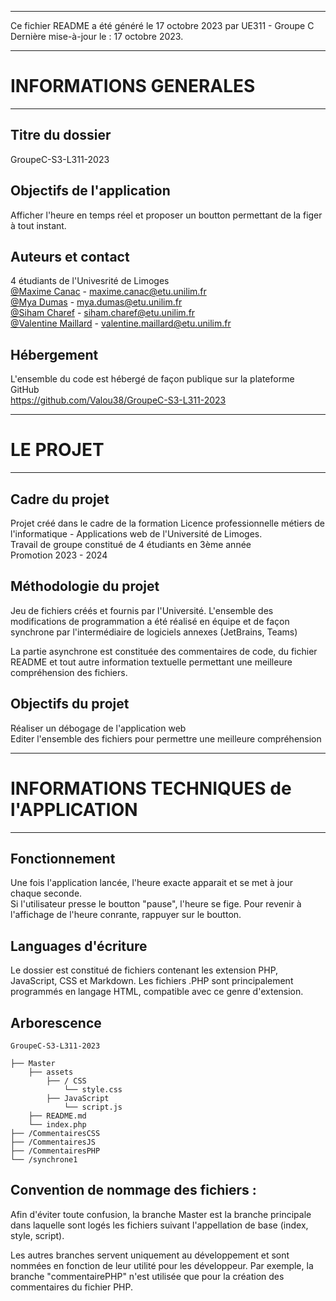 *****************************************

Ce fichier README a été généré le 17 octobre 2023 par UE311 - Groupe C \
Dernière mise-à-jour le : 17 octobre 2023.

***************************************
# INFORMATIONS GENERALES
***************************************

## Titre du dossier

GroupeC-S3-L311-2023

## Objectifs de l'application

Afficher l'heure en temps réel et proposer un boutton permettant de la figer à tout instant.

 
## Auteurs et contact

4 étudiants de l'Univesrité de Limoges \
[@Maxime Canac](https://github.com/MaximeCanac) - maxime.canac@etu.unilim.fr \
[@Mya Dumas](https://github.com/MyaDL) - mya.dumas@etu.unilim.fr \
[@Siham Charef](https://github.com/SihamWeb) - siham.charef@etu.unilim.fr \
[@Valentine Maillard](https://github.com/Valou38) - valentine.maillard@etu.unilim.fr


## Hébergement

L'ensemble du code est hébergé de façon publique sur la plateforme GitHub \
https://github.com/Valou38/GroupeC-S3-L311-2023

 

*******************************************
# LE PROJET
*******************************************

## Cadre du projet

Projet créé dans le cadre de la formation Licence professionnelle métiers de l'informatique - Applications web de l'Université de Limoges. \
Travail de groupe constitué de 4 étudiants en 3ème année \
Promotion 2023 - 2024

## Méthodologie du projet

Jeu de fichiers créés et fournis par l'Université. 
L'ensemble des modifications de programmation a été réalisé en équipe et de façon synchrone par l'intermédiaire de logiciels annexes (JetBrains, Teams)

La partie asynchrone est constituée des commentaires de code, du fichier README et tout autre information textuelle permettant une meilleure compréhension des fichiers. 

## Objectifs du projet

Réaliser un débogage de l'application web \
Editer l'ensemble des fichiers pour permettre une meilleure compréhension 


**********************************************
# INFORMATIONS TECHNIQUES de l'APPLICATION
***********************************************

## Fonctionnement

Une fois l'application lancée, l'heure exacte apparait et se met à jour chaque seconde. \
Si l'utilisateur presse le boutton "pause", l'heure se fige. Pour revenir à l'affichage de l'heure conrante, rappuyer sur le boutton.

## Languages d'écriture

Le dossier est constitué de fichiers contenant les extension PHP, JavaScript, CSS et Markdown.
Les fichiers .PHP sont principalement programmés en langage HTML, compatible avec ce genre d'extension. 

## Arborescence



```
GroupeC-S3-L311-2023

├── Master
    ├── assets
        ├── / CSS
            └── style.css
        ├── JavaScript
            └── script.js
    ├── README.md
    └── index.php
├── /CommentairesCSS
├── /CommentairesJS
├── /CommentairesPHP
└── /synchrone1

```



## Convention de nommage des fichiers :

Afin d'éviter toute confusion, la branche Master est la branche principale dans laquelle sont logés les fichiers suivant l'appellation de base (index, style, script).

Les autres branches servent uniquement au développement et sont nommées en fonction de leur utilité pour les développeur.
Par exemple, la branche "commentairePHP" n'est utilisée que pour la création des commentaires du fichier PHP.
